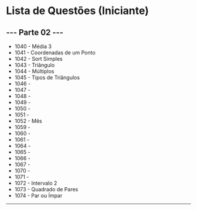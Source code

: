 
# Lista de Questões (Iniciante)

## --- Parte 02 ---

* 1040 - Média 3
* 1041 - Coordenadas de um Ponto
* 1042 - Sort Simples
* 1043 - Triângulo
* 1044 - Múltiplos
* 1045 - Tipos de Triângulos
* 1046 - 
* 1047 - 
* 1048 -
* 1049 - 
* 1050 - 
* 1051 - 
* 1052 - Mês
* 1059 - 
* 1060 - 
* 1061 - 
* 1064 - 
* 1065 - 
* 1066 - 
* 1067 - 
* 1070 - 
* 1071 - 
* 1072 - Intervalo 2
* 1073 - Quadrado de Pares
* 1074 - Par ou Ímpar
---